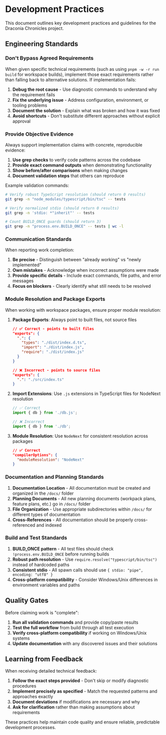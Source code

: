 <!-- markdownlint-disable -->

# Development Practices

This document outlines key development practices and guidelines for the Draconia Chronicles project.

## Engineering Standards

### Don't Bypass Agreed Requirements

When given specific technical requirements (such as using `pnpm -w -r run build` for workspace builds), implement those exact requirements rather than falling back to alternative solutions. If implementation fails:

1. **Debug the root cause** - Use diagnostic commands to understand why the requirement fails
2. **Fix the underlying issue** - Address configuration, environment, or tooling problems
3. **Document the solution** - Explain what was broken and how it was fixed
4. **Avoid shortcuts** - Don't substitute different approaches without explicit approval

### Provide Objective Evidence

Always support implementation claims with concrete, reproducible evidence:

1. **Use grep checks** to verify code patterns across the codebase
2. **Provide exact command outputs** when demonstrating functionality
3. **Show before/after comparisons** when making changes
4. **Document validation steps** that others can reproduce

Example validation commands:

```bash
# Verify robust TypeScript resolution (should return 0 results)
git grep -n "node_modules/typescript/bin/tsc" -- tests

# Verify normalized stdio (should return 0 results)
git grep -n 'stdio: *"inherit"' -- tests

# Count BUILD_ONCE guards (should return 3)
git grep -n "process.env.BUILD_ONCE" -- tests | wc -l
```

### Communication Standards

When reporting work completion:

1. **Be precise** - Distinguish between "already working" vs "newly implemented"
2. **Own mistakes** - Acknowledge when incorrect assumptions were made
3. **Provide specific details** - Include exact commands, file paths, and error messages
4. **Focus on blockers** - Clearly identify what still needs to be resolved

### Module Resolution and Package Exports

When working with workspace packages, ensure proper module resolution:

1. **Package Exports**: Always point to built files, not source files

   ```json
   // ✅ Correct - points to built files
   "exports": {
     ".": {
       "types": "./dist/index.d.ts",
       "import": "./dist/index.js",
       "require": "./dist/index.js"
     }
   }

   // ❌ Incorrect - points to source files
   "exports": {
     ".": "./src/index.ts"
   }
   ```

2. **Import Extensions**: Use `.js` extensions in TypeScript files for NodeNext resolution

   ```typescript
   // ✅ Correct
   import { db } from './db.js';

   // ❌ Incorrect
   import { db } from './db';
   ```

3. **Module Resolution**: Use `NodeNext` for consistent resolution across packages
   ```json
   // ✅ Correct
   "compilerOptions": {
     "moduleResolution": "NodeNext"
   }
   ```

### Documentation and Planning Standards

1. **Documentation Location** - All documentation must be created and organized in the `/docs/` folder
2. **Planning Documents** - All new planning documents (workpack plans, feature plans, etc.) go in `/docs/` folder
3. **File Organization** - Use appropriate subdirectories within `/docs/` for different types of documentation
4. **Cross-References** - All documentation should be properly cross-referenced and indexed

### Build and Test Standards

1. **BUILD_ONCE pattern** - All test files should check `!process.env.BUILD_ONCE` before running builds
2. **Robust path resolution** - Use `require.resolve("typescript/bin/tsc")` instead of hardcoded paths
3. **Consistent stdio** - All spawn calls should use `{ stdio: "pipe", encoding: "utf8" }`
4. **Cross-platform compatibility** - Consider Windows/Unix differences in environment variables and paths

## Quality Gates

Before claiming work is "complete":

1. **Run all validation commands** and provide copy/paste results
2. **Test the full workflow** from build through all test execution
3. **Verify cross-platform compatibility** if working on Windows/Unix systems
4. **Update documentation** with any discovered issues and their solutions

## Learning from Feedback

When receiving detailed technical feedback:

1. **Follow the exact steps provided** - Don't skip or modify diagnostic procedures
2. **Implement precisely as specified** - Match the requested patterns and approaches exactly
3. **Document deviations** if modifications are necessary and why
4. **Ask for clarification** rather than making assumptions about requirements

These practices help maintain code quality and ensure reliable, predictable development processes.
